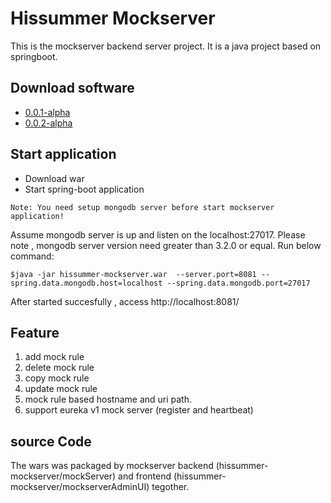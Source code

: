 # Hissummer Mockserver 

This is the mockserver backend server project. It is a java project based on springboot. 

## Download software
* <a href="#"> 0.0.1-alpha </a> 
* <a href="https://pkg.githubusercontent.com/199478482/34f13c00-1ba5-11ea-9074-b6b2365e7c6d?X-Amz-Algorithm=AWS4-HMAC-SHA256&X-Amz-Credential=AKIAIWNJYAX4CSVEH53A%2F20191210%2Fus-east-1%2Fs3%2Faws4_request&X-Amz-Date=20191210T153505Z&X-Amz-Expires=300&X-Amz-Signature=7193bf34b93af1fce81246e49b03b53333725880d6aa0a46879d4fde9802772b&X-Amz-SignedHeaders=host&actor_id=784170&response-content-disposition=filename%3Dmockserver-0.0.2-alpha.war&response-content-type=application%2Foctet-stream"> 0.0.2-alpha </a>

## Start application
* Download war
* Start spring-boot application  
```
Note: You need setup mongodb server before start mockserver application!
```
Assume mongodb server is up and listen on the localhost:27017.  Please note , mongodb server version need greater than 3.2.0 or equal. Run below command:
```
$java -jar hissummer-mockserver.war  --server.port=8081 --spring.data.mongodb.host=localhost --spring.data.mongodb.port=27017
```
After started succesfully , access http://localhost:8081/

## Feature
1. add mock rule
2. delete mock rule
3. copy mock rule
4. update mock rule
5. mock rule based hostname and uri path.  
6. support eureka v1 mock server (register and heartbeat)

## source Code
The wars was packaged by mockserver backend (hissummer-mockserver/mockServer) and frontend (hissummer-mockserver/mockserverAdminUI) tegother.
